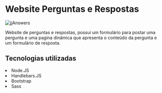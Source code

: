 # Website Perguntas e Respostas
  ![jjAnswers](https://user-images.githubusercontent.com/69487022/123868955-c4387e80-d906-11eb-8a2d-1947d394afd6.png)




Website de perguntas e respostas, possui um formulário para postar uma pergunta e uma pagina dinâmica que apresenta o conteúdo da pergunta e um formulário de resposta.

## Tecnologias utilizadas
<li>Node.JS</li>
<li>Handlebars.JS</li>
<li>Bootstrap</li>
<li>Sass</li>


